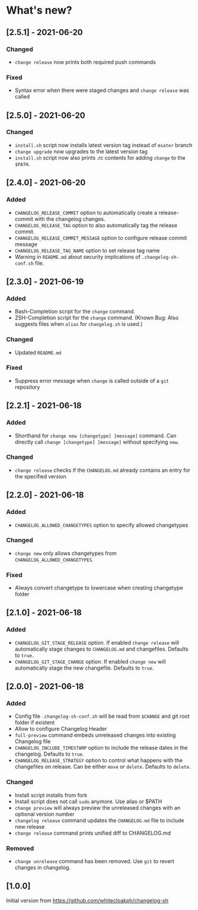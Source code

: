 # What's new?

## [2.5.1] - 2021-06-20
### Changed
- `change release` now prints both required push commands

### Fixed
- Syntax error when there were staged changes and `change release` was called

## [2.5.0] - 2021-06-20
### Changed
- `install.sh` script now installs latest version tag instead of `msater` branch
- `change upgrade` now upgrades to the latest version tag
- `install.sh` script now also prints .rc contents for adding `change` to the `$PATH`.

## [2.4.0] - 2021-06-20
### Added
- `CHANGELOG_RELEASE_COMMIT` option to automatically create a release-commit with the changelog changes.
- `CHANGELOG_RELEASE_TAG` option to also automatically tag the release commit.
- `CHANGELOG_RELEASE_COMMIT_MESSAGE` option to configure release commit message
- `CHANGELOG_RELEASE_TAG_NAME` option to set release tag name
- Warning in `README.md` about security implications of `.changelog-sh-conf.sh` file.

## [2.3.0] - 2021-06-19
### Added
- Bash-Completion script for the `change` command.
- ZSH-Completion script for the `change` command. (Known Bug: Also suggests files when `alias` for `changelog.sh` is used.)

### Changed
- Updated `README.md`

### Fixed
- Suppress error message when `change` is called outside of a `git` repository

## [2.2.1] - 2021-06-18
### Added
- Shorthand for `change new [changetype] [message]` command. Can directly call `change [changetype] [message]` without specifying `new`.

### Changed
- `change release` checks if the `CHANGELOG.md` already contains an entry for the specified version

## [2.2.0] - 2021-06-18
### Added
- `CHANGELOG_ALLOWED_CHANGETYPES` option to specify allowed changetypes

### Changed
- `change new` only allows changetypes from `CHANGELOG_ALLOWED_CHANGETYPES`.

### Fixed
- Always convert changetype to lowercase when creating changetype folder

## [2.1.0] - 2021-06-18
### Added
- `CHANGELOG_GIT_STAGE_RELEASE` option. If enabled `change release` will automatically stage changes to `CHANGELOG.md` and changefiles. Defaults to `true.`
- `CHANGELOG_GIT_STAGE_CHANGE` option. If enabled `change new` will automatically stage the new changefile. Defaults to `true`.

## [2.0.0] - 2021-06-18
### Added
- Config file `.changelog-sh-conf.sh` will be read from `$CHANGE` and git root folder if existent
- Allow to configure Changelog Header
- `full-preview` command embeds unreleased changes into existing Changelog file
- `CHANGELOG_INCLUDE_TIMESTAMP` option to include the release dates in the changelog. Defaults to `true`.
- `CHANGELOG_RELEASE_STRATEGY` option to control what happens with the changefiles on release. Can be either `move` or `delete`. Defaults to `delete`.

### Changed
- Install script installs from fork
- Install script does not call `sudo` anymore. Use alias or $PATH
- `change preview` will always preview the unreleased changes with an optional version number
- `changelog release` command updates the `CHANGELOG.md` file to include new release
- `change release` command prints unified diff to CHANGELOG.md

### Removed
- `change unrelease` command has been removed. Use `git` to revert changes in changelog.

## [1.0.0]
Initial version from https://github.com/whitecloakph/changelog-sh
